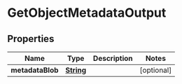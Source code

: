 

# GetObjectMetadataOutput


## Properties

| Name | Type | Description | Notes |
|------------ | ------------- | ------------- | -------------|
|**metadataBlob** | [**String**](String.md) |  |  [optional] |



